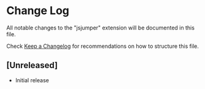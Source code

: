 # Change Log

All notable changes to the "jsjumper" extension will be documented in this file.

Check [Keep a Changelog](http://keepachangelog.com/) for recommendations on how to structure this file.

## [Unreleased]

- Initial release
